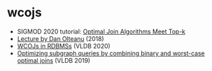 # wcojs

* SIGMOD 2020 tutorial: [Optimal Join Algorithms Meet Top-k](https://northeastern-datalab.github.io/topk-join-tutorial/)
* [Lecture by Dan Olteanu](https://www.youtube.com/watch?v=KYgG72oQhOw) (2018)
* [WCOJs in RDBMSs](http://www.vldb.org/pvldb/vol13/p1891-freitag.pdf) (VLDB 2020)
* [Optimizing subgraph queries by combining binary and worst-case optimal joins](http://www.vldb.org/pvldb/vol12/p1692-mhedhbi.pdf) (VLDB 2019)
